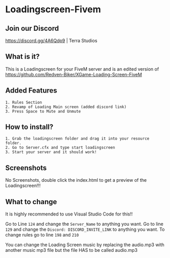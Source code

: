 # Loadingscreen-Fivem

## Join our Discord
https://discord.gg/4A6Qdp9 | Terra Studios

## What is it?
This is a Loadingscreen for your FiveM server and is an edited version of https://github.com/Redven-Biker/XGame-Loading-Screen-FiveM 

## Added Features
```
1. Rules Section
2. Revamp of Loading Main screen (added discord link)
3. Press Space to Mute and Unmute
```
## How to install?

```
1. Grab the loadingscreen folder and drag it into your resource folder.
2. Go to Server.cfx and type start loadingscreen
3. Start your server and it should work!
```


## Screenshots
No Screenshots, double click the index.html to get a preview of the Loadingscreen!!!

## What to change
It is highly recommended to use Visual Studio Code for this!!

Go to Line ``124`` and change the ``Server_Name`` to anything you want.
Go to line ``129`` and change the ``Discord: DISCORD_INVITE_LINK`` to anything you want.
To change rules go to line ``198`` and ``210``

You can change the Loading Screen music by replacing the audio.mp3 with another music mp3 file but the file HAS to be called audio.mp3
